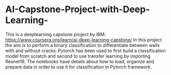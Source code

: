 # AI-Capstone-Project-with-Deep-Learning-
This is a deeplearning capstone project by IBM: https://www.coursera.org/learn/ai-deep-learning-capstone/ 
In this project the aim is to perform a binary classification to differentiate between walls with and without cracks.
Pytorch has been used to first build a classification model from scratch and second to use transfer learning by importing Resnet18.
The notebooks have details about how to load, organize and prepare data in order to use it for classification in Pytorch framework.
